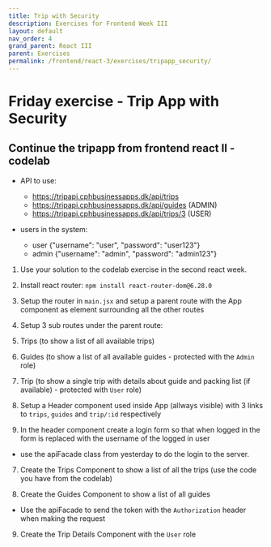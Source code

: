 ```yaml
---
title: Trip with Security
description: Exercises for Frontend Week III
layout: default
nav_order: 4
grand_parent: React III
parent: Exercises
permalink: /frontend/react-3/exercises/tripapp_security/
---
```


# Friday exercise - Trip App with Security

## Continue the tripapp from frontend react II - codelab 

- API to use: 
  - https://tripapi.cphbusinessapps.dk/api/trips
  - https://tripapi.cphbusinessapps.dk/api/guides (ADMIN)
  - https://tripapi.cphbusinessapps.dk/api/trips/3 (USER)

- users in the system:
  - user {"username": "user", "password": "user123"}
  - admin {"username": "admin", "password": "admin123"}

1. Use your solution to the codelab exercise in the second react week.

2. Install react router: `npm install react-router-dom@6.28.0`

3. Setup the router in `main.jsx` and setup a parent route with the App component as element surrounding all the other routes

4. Setup 3 sub routes under the parent route:
  1. Trips (to show a list of all available trips)
  2. Guides (to show a list of all available guides - protected with the `Admin` role)
  3. Trip (to show a single trip with details about guide and packing list (if available) - protected with `User` role)

5. Setup a Header component used inside App (allways visible) with 3 links to `trips`, `guides` and `trip/:id` respectively

6. In the header component create a login form so that when logged in the form is replaced with the username of the logged in user
  - use the apiFacade class from yesterday to do the login to the server.

7. Create the Trips Component to show a list of all the trips (use the code you have from the codelab)

8. Create the Guides Component to show a list of all guides
  - Use the apiFacade to send the token with the `Authorization` header when making the request

9. Create the Trip Details Component with the `User` role

